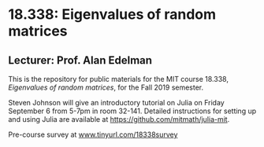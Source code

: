 # 18.338: Eigenvalues of random matrices

## Lecturer: Prof. Alan Edelman

This is the repository for public materials for the MIT course 18.338, *Eigenvalues of random matrices*, for the Fall 2019 semester.


Steven Johnson will give an introductory tutorial on Julia on Friday September 6 from 5-7pm in room 32-141.
Detailed instructions for setting up and using Julia are available at https://github.com/mitmath/julia-mit.


Pre-course survey at www.tinyurl.com/18338survey
